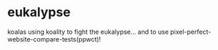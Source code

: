 eukalypse
=========

koalas using koality to fight the eukalypse... and to use pixel-perfect-website-compare-tests(ppwct)!
